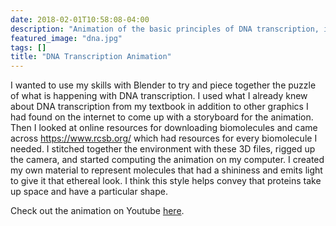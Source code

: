 ```yaml
---
date: 2018-02-01T10:58:08-04:00
description: "Animation of the basic principles of DNA transcription, inspired by other biomolecular animations."
featured_image: "dna.jpg"
tags: []
title: "DNA Transcription Animation"
---
```


I wanted to use my skills with Blender to try and piece together the puzzle of what is happening with DNA transcription. I used what I already knew about DNA transcription from my textbook in addition to other graphics I had found on the internet to come up with a storyboard for the animation. Then I looked at online resources for downloading biomolecules and came across https://www.rcsb.org/ which had resources for every biomolecule I needed. I stitched together the environment with these 3D files, rigged up the camera, and started computing the animation on my computer. I created my own material to represent molecules that had a shininess and emits light to give it that ethereal look. I think this style helps convey that proteins take up space and have a particular shape.

Check out the animation on Youtube [here](https://youtu.be/K2ase8VqjPs).
